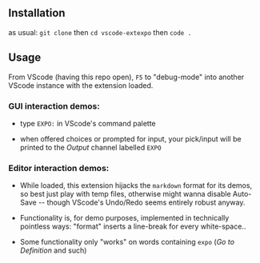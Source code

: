 ## Installation

as usual: `git clone` then `cd vscode-extexpo` then `code .`

## Usage

From VScode (having this repo open), `F5` to "debug-mode" into another VScode instance with the extension loaded.

### GUI interaction demos:
* type `EXPO:` in VScode's command palette

* when offered choices or prompted for input, your pick/input will be printed to the *Output* channel labelled `EXPO`

### Editor interaction demos:

* While loaded, this extension hijacks the `markdown` format for its demos, so best just play with temp files, otherwise might wanna disable Auto-Save -- though VScode's Undo/Redo seems entirely robust anyway.

* Functionality is, for demo purposes, implemented in technically pointless ways: "format" inserts a line-break for every white-space..

* Some functionality only "works" on words containing `expo` (*Go to Definition* and such)
